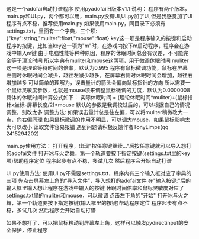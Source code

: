 这是一个adofai自动打谱程序
使用pyadofai旧版本v1.1
说明：
程序有两个版本，main.py和UI.py，两个都可以用，main.py没有UI,UI.py加了UI,但是我感觉加了UI程序有点不稳，推荐使用main.py
如果使用main.py，同目录下必须有settings.txt，里面有一个字典，三个项:
{"key":string,"muliter":float,"mouse":float}
key这一项是程序输入的按键和启动程序的按键，比如当key这一项为"m"时，在游戏内按下m启动程序，程序会在游戏中输入m键
由于电脑性能等种种原因，程序的休眠时间总会有误差，不可能完全等于理论时间
所以字典有muliter和mouse这两项，用于微调休眠时间
muliter这一项是理论等待时间的倍率，默认为0.995
程序有鼠标微调功能，鼠标在屏幕左侧时休眠时间会减少，越往左减少越多，在屏幕右侧时休眠时间会增加，越往右增加越多
可以简单的理解为，误击量计的箭头会偏向鼠标指针的方向
所以需要一个鼠标灵敏度参数，也就是mouse项来调整鼠标微调的力度，默认为0.0000008
具体的休眠时间计算公式如下：
实际休眠时间 = (理论休眠时间*muliter)+(鼠标指针x坐标-屏幕长度/2)*mouse
默认的参数是我调校过后的，可以根据自己的情况调整，别改太多
调整方法:
如果误击量计总是往左偏，可以将muliter稍微改大一点，向右偏同理
如果鼠标微调的作用不明显，可以调大mouse，如果鼠标影响太大可以改小
读取文件容易报错
遇到问题请积极反馈作者TonyLimps(qq 2415294202)

main.py使用方法：
打开程序，出现"按任意键继续..."后按任意键就可以导入想打的adofai文件
打开冰与火之舞，第一个轨道要按下指定按键(settings.txt里的key项)帮助程序定位
程序起步有点不稳，多试几次
然后程序会开始自动打谱

UI.py使用方法:
使用UI.py不需要settings.txt，程序内有三个输入框对应了字典的三项
先点击屏幕左上角的“导入文件”，导入想打的adofai文件
在"输入按键:"后的输入框里输入想让程序在游戏中输入的按键
休眠时间倍率和鼠标灵敏度对应了settings.txt里的muliter和mouse，可以微调
点击左下角的"开始"
打开冰与火之舞，第一个轨道要按下指定按键(输入框里的按键)帮助程序定位
程序起步有点不稳，多试几次
然后程序会开始自动打谱

如果不想打了，可以把鼠标移动到屏幕左上角，这样可以触发pydirectinput的安全保护，停止程序
